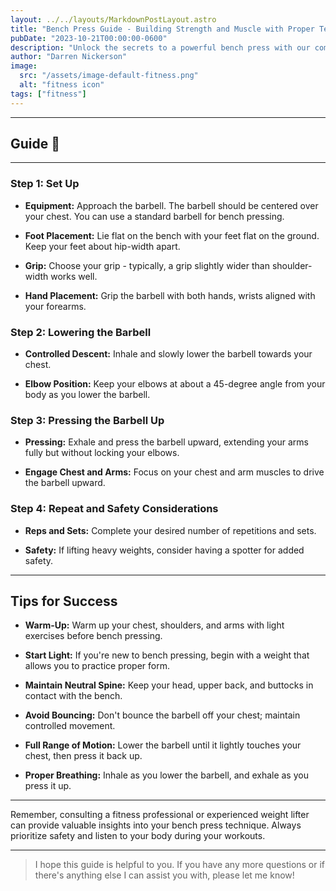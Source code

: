 ```yaml
---
layout: ../../layouts/MarkdownPostLayout.astro
title: "Bench Press Guide - Building Strength and Muscle with Proper Technique"
pubDate: "2023-10-21T00:00:00-0600"
description: "Unlock the secrets to a powerful bench press with our comprehensive guide. Discover the proper technique, step-by-step instructions, and expert tips to enhance your bench press performance. Whether you're a beginner or aiming to increase your lifting prowess, this guide will help you achieve optimal form while targeting your chest, shoulders, and triceps. Elevate your upper body strength while minimizing the risk of strain or injury."
author: "Darren Nickerson"
image:
  src: "/assets/image-default-fitness.png"
  alt: "fitness icon"
tags: ["fitness"]
---
```


---

## Guide 💪

---

### Step 1: Set Up

- **Equipment:** Approach the barbell. The barbell should be centered over your chest. You can use a standard barbell for bench pressing.

- **Foot Placement:** Lie flat on the bench with your feet flat on the ground. Keep your feet about hip-width apart.

- **Grip:** Choose your grip - typically, a grip slightly wider than shoulder-width works well.

- **Hand Placement:** Grip the barbell with both hands, wrists aligned with your forearms.

### Step 2: Lowering the Barbell

- **Controlled Descent:** Inhale and slowly lower the barbell towards your chest.

- **Elbow Position:** Keep your elbows at about a 45-degree angle from your body as you lower the barbell.

### Step 3: Pressing the Barbell Up

- **Pressing:** Exhale and press the barbell upward, extending your arms fully but without locking your elbows.

- **Engage Chest and Arms:** Focus on your chest and arm muscles to drive the barbell upward.

### Step 4: Repeat and Safety Considerations

- **Reps and Sets:** Complete your desired number of repetitions and sets.

- **Safety:** If lifting heavy weights, consider having a spotter for added safety.

---

## Tips for Success

- **Warm-Up:** Warm up your chest, shoulders, and arms with light exercises before bench pressing.

- **Start Light:** If you're new to bench pressing, begin with a weight that allows you to practice proper form.

- **Maintain Neutral Spine:** Keep your head, upper back, and buttocks in contact with the bench.

- **Avoid Bouncing:** Don't bounce the barbell off your chest; maintain controlled movement.

- **Full Range of Motion:** Lower the barbell until it lightly touches your chest, then press it back up.

- **Proper Breathing:** Inhale as you lower the barbell, and exhale as you press it up.

---

Remember, consulting a fitness professional or experienced weight lifter can provide valuable insights into your bench press technique. Always prioritize safety and listen to your body during your workouts.

---

> I hope this guide is helpful to you. If you have any more questions or if there's anything else I can assist you with, please let me know!
